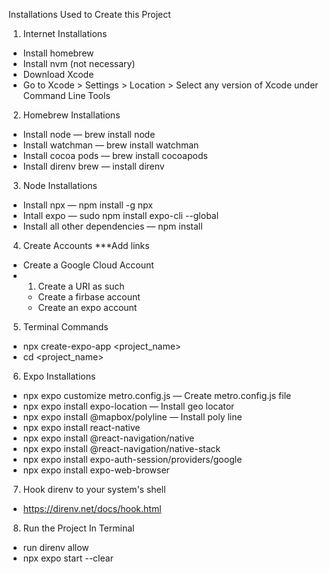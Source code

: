 Installations Used to Create this Project

1. Internet Installations

- Install homebrew
- Install nvm (not necessary)
- Download Xcode
- Go to Xcode > Settings > Location > Select any version of Xcode under Command Line Tools

2. Homebrew Installations

- Install node — brew install node
- Install watchman — brew install watchman
- Install cocoa pods — brew install cocoapods
- Install direnv brew — install direnv

3. Node Installations

- Install npx — npm install -g npx
- Intall expo — sudo npm install expo-cli --global
- Install all other dependencies — npm install 

4. Create Accounts
 ***Add links
- Create a Google Cloud Account
- 1. Create a URI as such
  - Create a firbase account
  - Create an expo account

5. Terminal Commands

- npx create-expo-app <project_name>
- cd <project_name>

6. Expo Installations

- npx expo customize metro.config.js — Create metro.config.js file
- npx expo install expo-location — Install geo locator  
- npx expo install @mapbox/polyline — Install poly line
- npx expo install react-native
- npx expo install @react-navigation/native
- npx expo install @react-navigation/native-stack
- npx expo install expo-auth-session/providers/google
- npx expo install expo-web-browser

7. Hook direnv to your system's shell

- https://direnv.net/docs/hook.html

8. Run the Project In Terminal

- run direnv allow
- npx expo start --clear
